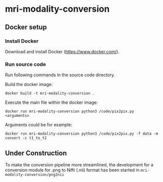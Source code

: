 # mri-modality-conversion

## Docker setup

### Install Docker

Download and install Docker (https://www.docker.com/).

### Run source code

Run following commands in the source code directory.

Build the docker image:
```
docker build -t mri-modality-conversion .
```

Execute the main file within the docker image:
```
docker run mri-modality-conversion python3 /code/pix2pix.py <arguments>
```

Arguments could be for example:
```
docker run mri-modality-conversion python3 /code/pix2pix.py -f data -m convert -c t1_to_t2
```







## Under Construction

To make the conversion pipeline more streamlined, the development for a conversion module for .png to Nifti (.nii) format has been started in ```mri-modality-conversion/png2nii```
